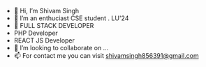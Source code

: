 - 👋 Hi, I’m Shivam Singh
- 👀 I’m an enthuciast CSE student . LU'24
- 🌱 FULL STACK DEVELOPER
- PHP Developer
- REACT JS Developer
- 💞️ I’m looking to collaborate on ...
- 📫 For contact me you can visit shivamsingh856391@gmail.com

<!---
shiv-03/shiv-03 is a ✨ special ✨ repository because its `README.md` (this file) appears on your GitHub profile.
You can click the Preview link to take a look at your changes.
--->
